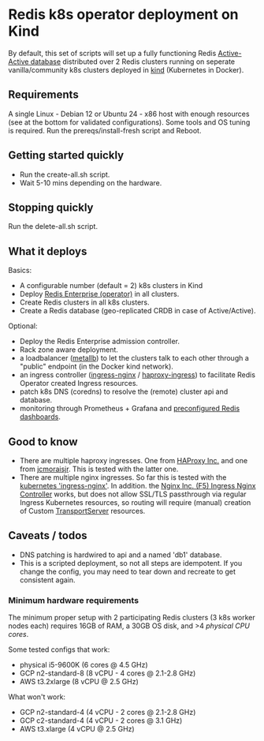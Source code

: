 # Redis k8s operator deployment on Kind

By default, this set of scripts will set up a fully functioning Redis [Active-Active database](https://redis.io/active-active/) distributed over 2 Redis clusters running on seperate vanilla/community k8s clusters deployed in [kind](https://kind.sigs.k8s.io/) (Kubernetes in Docker).

## Requirements

A single Linux - Debian 12 or Ubuntu 24 - x86 host with enough resources (see at the bottom for validated configurations).
Some tools and OS tuning is required. Run the prereqs/install-fresh script and Reboot.

## Getting started quickly

- Run the create-all.sh script.
- Wait 5-10 mins depending on the hardware.

## Stopping quickly 

Run the delete-all.sh script.

## What it deploys

Basics:

- A configurable number (default = 2) k8s clusters in Kind
- Deploy [Redis Enterprise (operator)](https://redis.io/docs/latest/operate/kubernetes/architecture/operator/) in all clusters.
- Create Redis clusters in all k8s clusters. 
- Create a Redis database (geo-replicated CRDB in case of Active/Active).

Optional: 
- Deploy the Redis Enterprise admission controller.
- Rack zone aware deployment.
- a loadbalancer ([metallb](https://metallb.universe.tf/)) to let the clusters talk to each other through a "public" endpoint (in the Docker kind network).
- an ingress controller ([ingress-nginx](https://github.com/kubernetes/ingress-nginx) / [haproxy-ingress](https://github.com/jcmoraisjr/haproxy-ingress)) to facilitate Redis Operator created Ingress resources.
- patch k8s DNS (coredns) to resolve the (remote) cluster api and database.
- monitoring through Prometheus + Grafana and [preconfigured Redis dashboards](https://github.com/redis-field-engineering/redis-enterprise-observability/tree/main/grafana).

## Good to know

- There are multiple haproxy ingresses. One from [HAProxy Inc.](https://github.com/haproxytech/kubernetes-ingress) and one from [jcmoraisjr](https://github.com/jcmoraisjr/haproxy-ingress). This is tested with the latter one.
- There are multiple nginx ingresses. So far this is tested with the [kubernetes 'ingress-nginx'](https://github.com/kubernetes/ingress-nginx). In addition. the [Nginx Inc. (F5) Ingress Nginx Controller](https://docs.nginx.com/nginx-ingress-controller/overview/design/) works, but does not allow SSL/TLS passthrough via regular Ingress Kubernetes resources, so routing will require (manual) creation of Custom [TransportServer](https://docs.nginx.com/nginx-ingress-controller/configuration/transportserver-resource/) resources.

## Caveats / todos

- DNS patching is hardwired to api and a named 'db1' database. 
- This is a scripted deployment, so not all steps are idempotent. If you change the config, you may need to tear down and recreate to get consistent again.

### Minimum hardware requirements

The minimum proper setup with 2 participating Redis clusters (3 k8s worker nodes each) requires 16GB of RAM, a 30GB OS disk, and >4 *physical CPU cores*.

Some tested configs that work:
- physical i5-9600K (6 cores @ 4.5 GHz)
- GCP n2-standard-8 (8 vCPU - 4 cores @ 2.1-2.8 GHz)
- AWS t3.2xlarge (8 vCPU @ 2.5 GHz)

What won't work:
- GCP n2-standard-4 (4 vCPU - 2 cores @ 2.1-2.8 GHz)
- GCP c2-standard-4 (4 vCPU - 2 cores @ 3.1 GHz)
- AWS t3.xlarge (4 vCPU @ 2.5 GHz)